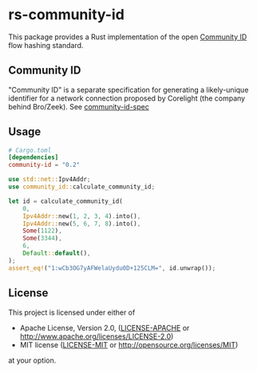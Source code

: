 # rs-community-id

This package provides a Rust implementation of the open [Community ID](https://github.com/corelight/community-id-spec) flow hashing standard.

## Community ID

"Community ID" is a separate specification for generating a likely-unique identifier for a network connection proposed by Corelight (the company behind Bro/Zeek). See [community-id-spec](https://github.com/corelight/community-id-spec)

## Usage

```toml
# Cargo.toml
[dependencies]
community-id = "0.2"
```

```rust
use std::net::Ipv4Addr;
use community_id::calculate_community_id;

let id = calculate_community_id(
    0,
    Ipv4Addr::new(1, 2, 3, 4).into(),
    Ipv4Addr::new(5, 6, 7, 8).into(),
    Some(1122),
    Some(3344),
    6,
    Default::default(),
);
assert_eq!("1:wCb3OG7yAFWelaUydu0D+125CLM=", id.unwrap());

```


## License

This project is licensed under either of

 * Apache License, Version 2.0, ([LICENSE-APACHE](LICENSE-APACHE) or
   http://www.apache.org/licenses/LICENSE-2.0)
 * MIT license ([LICENSE-MIT](LICENSE-MIT) or
   http://opensource.org/licenses/MIT)

at your option.